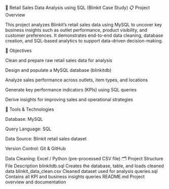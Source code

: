 🛒 Retail Sales Data Analysis using SQL (Blinkit Case Study)
📋 Project Overview

This project analyzes Blinkit’s retail sales data using MySQL to uncover key business insights such as outlet performance, product visibility, and customer preferences.
It demonstrates end-to-end data cleaning, database creation, and SQL-based analytics to support data-driven decision-making.

🎯 Objectives

Clean and prepare raw retail sales data for analysis

Design and populate a MySQL database (blinkitdb)

Analyze sales performance across outlets, item types, and locations

Generate key performance indicators (KPIs) using SQL queries

Derive insights for improving sales and operational strategies

🧰 Tools & Technologies

Database: MySQL

Query Language: SQL

Data Source: Blinkit retail sales dataset

Version Control: Git & GitHub

Data Cleaning: Excel / Python (pre-processed CSV file)
🗂️ Project Structure
File	Description
blinkitdb.sql	Creates the database, table, and loads cleaned data
blinkit_data_clean.csv	Cleaned dataset used for analysis
queries.sql	Contains all KPI and business insights queries
README.md	Project overview and documentation
